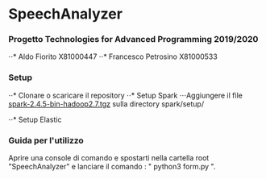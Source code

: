 # SpeechAnalyzer

### Progetto Technologies for Advanced Programming 2019/2020
⋅⋅* Aldo Fiorito X81000447
⋅⋅* Francesco Petrosino X81000533


### Setup 
⋅⋅* Clonare o scaricare il repository
⋅⋅* Setup Spark
⋅⋅⋅Aggiungere il file [spark-2.4.5-bin-hadoop2.7.tgz][1] sulla directory spark/setup/


[1]: https://studentiunict-my.sharepoint.com/:f:/g/personal/uni389952_studium_unict_it/EtiOBtdaJKZMj9zeuzJJ9UcB60rLKQOOjFG6yk92CBy8JQ?e=YJqarn "Repository OneDrive"
⋅⋅* Setup Elastic

### Guida per l'utilizzo 
Aprire una console di comando e spostarti nella cartella root "SpeechAnalyzer" e lanciare il comando : " python3 form.py ".

